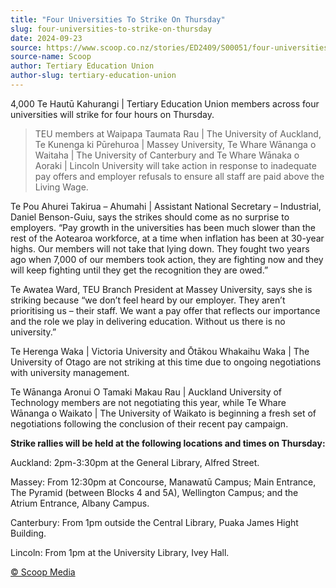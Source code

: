 ```yaml
---
title: "Four Universities To Strike On Thursday"
slug: four-universities-to-strike-on-thursday
date: 2024-09-23
source: https://www.scoop.co.nz/stories/ED2409/S00051/four-universities-to-strike-on-thursday.htm
source-name: Scoop
author: Tertiary Education Union
author-slug: tertiary-education-union
---
```


<p>4,000 Te Hautū Kahurangi | Tertiary Education Union
members across four universities will strike for four hours
on Thursday.</p><blockquote><p>TEU members at Waipapa
Taumata Rau | The University of Auckland, Te Kunenga ki
Pūrehuroa | Massey University, Te Whare Wānanga o Waitaha
| The University of Canterbury and Te Whare Wānaka o Aoraki
| Lincoln University will take action in response to
inadequate pay offers and employer refusals to ensure all
staff are paid above the Living Wage.</p></blockquote><p>Te
Pou Ahurei Takirua – Ahumahi | Assistant National
Secretary – Industrial, Daniel Benson-Guiu, says the
strikes should come as no surprise to employers. “Pay
growth in the universities has been much slower than the
rest of the Aotearoa workforce, at a time when inflation has
been at 30-year highs. Our members will not take that lying
down. They fought two years ago when 7,000 of our members
took action, they are fighting now and they will keep
fighting until they get the recognition they are
owed.”</p>

<p>Te Awatea Ward, TEU Branch President at
Massey University, says she is striking because “we
don’t feel heard by our employer. They aren’t
prioritising us – their staff. We want a pay offer that
reflects our importance and the role we play in delivering
education. Without us there is no university.”</p>

<p>Te
Herenga Waka | Victoria University and Ōtākou Whakaihu
Waka | The University of Otago are not striking at this time
due to ongoing negotiations with university
management.</p>

<p>Te Wānanga Aronui O Tamaki Makau Rau |
Auckland University of Technology members are not
negotiating this year, while Te Whare Wānanga o Waikato |
The University of Waikato is beginning a fresh set of
negotiations following the conclusion of their recent pay
campaign.</p><p class="block"><strong>Strike rallies will be
held at the following locations and times on
Thursday:</strong></p>

<p>Auckland: 2pm-3:30pm at the General
Library, Alfred Street.</p>

<p>Massey: From 12:30pm at
Concourse, Manawatū Campus; Main Entrance, The Pyramid
(between Blocks 4 and 5A), Wellington Campus; and the Atrium
Entrance, Albany Campus.</p>

<p>Canterbury: From 1pm outside
the Central Library, Puaka James Hight
Building.</p>

<p>Lincoln: From 1pm at the University Library,
Ivey
Hall.</p>

<p>
<a href="http://www.scoop.co.nz/about/terms.html" target="_blank"><span>© Scoop Media</span></a>
         </p>